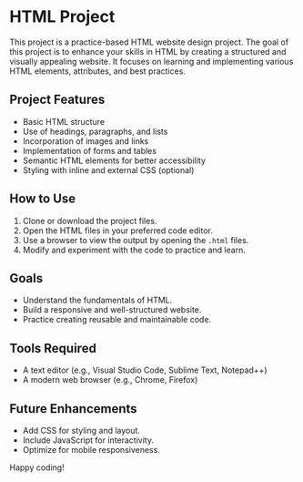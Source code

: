 # HTML Project

This project is a practice-based HTML website design project. The goal of this project is to enhance your skills in HTML by creating a structured and visually appealing website. It focuses on learning and implementing various HTML elements, attributes, and best practices.

## Project Features

- Basic HTML structure
- Use of headings, paragraphs, and lists
- Incorporation of images and links
- Implementation of forms and tables
- Semantic HTML elements for better accessibility
- Styling with inline and external CSS (optional)

## How to Use

1. Clone or download the project files.
2. Open the HTML files in your preferred code editor.
3. Use a browser to view the output by opening the `.html` files.
4. Modify and experiment with the code to practice and learn.

## Goals

- Understand the fundamentals of HTML.
- Build a responsive and well-structured website.
- Practice creating reusable and maintainable code.

## Tools Required

- A text editor (e.g., Visual Studio Code, Sublime Text, Notepad++)
- A modern web browser (e.g., Chrome, Firefox)

## Future Enhancements

- Add CSS for styling and layout.
- Include JavaScript for interactivity.
- Optimize for mobile responsiveness.

Happy coding! 